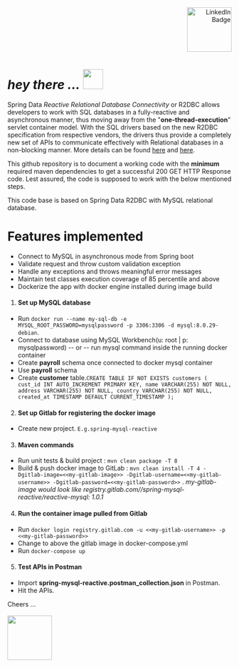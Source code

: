<div id="badges" align="right">
  <a href="https://www.linkedin.com/in/ajay-vasudevan" target="_blank">
      <img src="https://img.shields.io/badge/LinkedIn-blue?logo=linkedin&logoColor=white&style=plastic" width="100" alt="LinkedIn Badge"/>
  </a>
</div>
<h1 align="left">
  <i>hey there ...</i>
  <img src="https://media.giphy.com/media/w1OBpBd7kJqHrJnJ13/giphy.gif" width="45"/>
</h1>

Spring Data _Reactive Relational Database Connectivity_ or R2DBC allows developers to work with SQL databases in a
fully-reactive and asynchronous manner, thus moving away from the "**one-thread-execution**" servlet container model.
With the SQL drivers based on the new R2DBC specification from respective vendors, the drivers thus provide a
completely new set of APIs to communicate effectively with Relational databases in a non-blocking manner. More details
can be found [here](https://spring.io/projects/spring-data-r2dbc#overview) and [here](https://r2dbc.io).

This github repository is to document a working code with the **minimum** required maven dependencies to get a
successful 200 GET
HTTP Response code. Lest assured, the code is supposed to work with the below mentioned steps.

This code base is based on Spring Data R2DBC with MySQL relational database.

# Features implemented

* Connect to MySQL in asynchronous mode from Spring boot
* Validate request and throw custom validation exception
* Handle any exceptions and throws meaningful error messages
* Maintain test classes execution coverage of 85 percentile and above
* Dockerize the app with docker engine installed during image build

1. #### Set up MySQL database

* Run `docker run --name my-sql-db -e MYSQL_ROOT_PASSWORD=mysqlpassword -p 3306:3306 -d mysql:8.0.29-debian`.
* Connect to database using MySQL Workbench(u: root | p: mysqlpassword) -- or -- run mysql command inside the running
  docker container
* Create **payroll** schema once connected to docker mysql container
* Use **payroll** schema
* Create **customer** table.`CREATE TABLE IF NOT EXISTS customers (
  cust_id INT AUTO_INCREMENT PRIMARY KEY,
  name VARCHAR(255) NOT NULL,
  address VARCHAR(255) NOT NULL,
  country VARCHAR(255) NOT NULL,
  created_at TIMESTAMP DEFAULT CURRENT_TIMESTAMP
  );`

2. #### Set up Gitlab for registering the docker image

* Create new project. `E.g.spring-mysql-reactive`

3. #### Maven commands

* Run unit tests & build project : `mvn clean package -T 8`
* Build & push docker image to
  GitLab : `mvn clean install -T 4 -Dgitlab-image=<<my-gitlab-image>> -Dgitlab-username=<<my-gitlab-username>> -Dgitlab-password=<<my-gitlab-password>>`
  . _my-gitlab-image would look like registry.gitlab.com/<your-gitlab-username>/spring-mysql-reactive/reactive-mysql:
  1.0.1_


4. #### Run the container image pulled from Gitlab

* Run `docker login registry.gitlab.com -u <<my-gitlab-username>> -p <<my-gitlab-password>>`
* Change <your-gitlab-image> to above the gitlab image in docker-compose.yml
* Run `docker-compose up`

5. #### Test APIs in Postman

* Import **spring-mysql-reactive.postman_collection.json** in Postman.
* Hit the APIs.

Cheers ...
<br/><br/><img src="https://media.giphy.com/media/1BhVFK6ejcQV86UtHl/giphy.gif" width="100"/>



